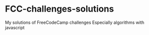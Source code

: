 # FCC-challenges-solutions
My solutions of FreeCodeCamp challenges
Especially algorithms with javascript 

